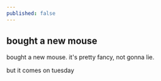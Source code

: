 ```yaml
---
published: false
---
```

## bought a new mouse
bought a new mouse. it's pretty fancy, not gonna lie.

but it comes on tuesday
